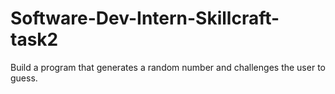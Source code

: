 # Software-Dev-Intern-Skillcraft-task2
Build a program that generates a random number and challenges the user to guess.
